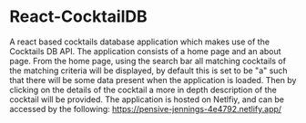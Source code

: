 # React-CocktailDB
A react based cocktails database application which makes use of the Cocktails DB API. The application consists of a home page and an about page.
From the home page, using the search bar all matching cocktails of the matching criteria will be displayed, by default this is set to be "a" such that there will
be some data present when the application is loaded. Then by clicking on the details of the cocktail a more in depth description of the cocktail will be provided.
The application is hosted on Netlfiy, and can be accessed by the following:
https://pensive-jennings-4e4792.netlify.app/
